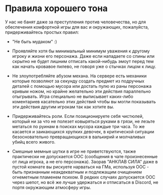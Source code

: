 # Правила хорошего тона

У нас не банят даже за преступления против человечества, но для обеспечения комфортной игры для вас и окружающих, пожалуйста, придерживайтесь простых правил:

- "Не быть мудаком" :)

- Проявляйте хотя бы минимальный минимум уважения к другому игроку и жизни его персонажа. Даже если нападаете со спины или скрытно не будет лишним отписать какой-нибудь эмоут перед тем как начать кровавое пилево, не говоря уже о стычках лицом к лицу. 

-  Не злоупотребляйте абузом механа. На сервере есть механики которые позволяют за секунду создать предмет из подручных деталей с помощью мусора или достать пулю из раны персонажа кривым ножом, но крайне желательно эти действия параллельно отыгрывать. Игра специально не выписывает каких-либо коментариев касательно этих действий чтобы вы могли показывать эти действия другим игрокам так как хотите вы.

- Придерживайтесь роли. Если позиционируете себя чистюлей, который ни за что не полезет ковыряться руками в грязи, не лезьте метаться по руинам в поисках мусора каждые три часа. То же касается и заикающихся хрупких девочек, в критической ситуации безосновательно превращающихся в валькирий и молчаливых убийц всего живого.

- Смешные мемные шутки в игре не приветствуются, также практически не допускается ООС (сообщения в чате произнесенные от лица игрока, а не его персонажа). Заорав "АНКЛАВ СИЛА" даже в пустой комнате вы рискуете нарваться на ГМа, используя ООС - быть признанным неакдекватным и подлежащим очищением огнеметным пламенем психом. В редких случаях допускается ООС через шепот, но всё же лучше удержаться и отписаться в Discord, не портя окружающим атмосферу игры.